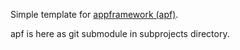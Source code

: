 Simple template for [appframework (apf)](https://github.com/kapigames/appframework).

apf is here as git submodule in subprojects directory.
